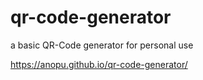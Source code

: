 # qr-code-generator
a basic QR-Code generator for personal use

https://anopu.github.io/qr-code-generator/
